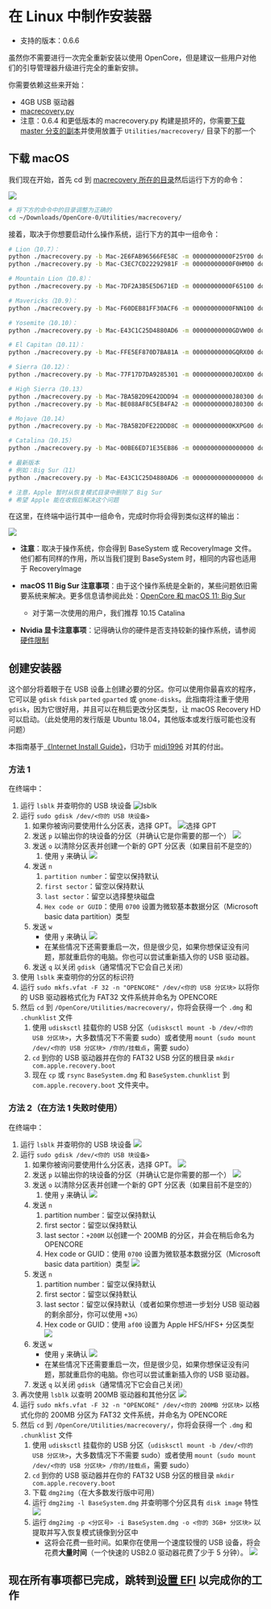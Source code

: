 # 在 Linux 中制作安装器

* 支持的版本：0.6.6

虽然你不需要进行一次完全重新安装以使用 OpenCore，但是建议一些用户对他们的引导管理器升级进行完全的重新安排。

你需要依赖这些来开始：

* 4GB USB 驱动器
* [macrecovery.py](https://github.com/acidanthera/OpenCorePkg/releases)
* 注意：0.6.4 和更低版本的 macrecovery.py 构建是损坏的，你需要[下载 master 分支的副本](https://github.com/acidanthera/OpenCorePkg/archive/master.zip)并使用放置于 `Utilities/macrecovery/` 目录下的那一个

## 下载 macOS

我们现在开始，首先 cd 到 [macrecovery 所在的目录](https://github.com/acidanthera/OpenCorePkg/releases)然后运行下方的命令：

![](../images/installer-guide/legacy-mac-install-md/macrecovery.png)

```sh
# 将下方的命令中的目录调整为正确的
cd ~/Downloads/OpenCore-0/Utilities/macrecovery/
```

接着，取决于你想要启动什么操作系统，运行下方的其中一组命令：

```sh
# Lion（10.7）：
python ./macrecovery.py -b Mac-2E6FAB96566FE58C -m 00000000000F25Y00 download
python ./macrecovery.py -b Mac-C3EC7CD22292981F -m 00000000000F0HM00 download

# Mountain Lion（10.8）：
python ./macrecovery.py -b Mac-7DF2A3B5E5D671ED -m 00000000000F65100 download

# Mavericks（10.9）：
python ./macrecovery.py -b Mac-F60DEB81FF30ACF6 -m 00000000000FNN100 download

# Yosemite（10.10）：
python ./macrecovery.py -b Mac-E43C1C25D4880AD6 -m 00000000000GDVW00 download

# El Capitan（10.11）：
python ./macrecovery.py -b Mac-FFE5EF870D7BA81A -m 00000000000GQRX00 download

# Sierra（10.12）：
python ./macrecovery.py -b Mac-77F17D7DA9285301 -m 00000000000J0DX00 download

# High Sierra（10.13）
python ./macrecovery.py -b Mac-7BA5B2D9E42DDD94 -m 00000000000J80300 download
python ./macrecovery.py -b Mac-BE088AF8C5EB4FA2 -m 00000000000J80300 download

# Mojave（10.14）
python ./macrecovery.py -b Mac-7BA5B2DFE22DDD8C -m 00000000000KXPG00 download

# Catalina（10.15）
python ./macrecovery.py -b Mac-00BE6ED71E35EB86 -m 00000000000000000 download

# 最新版本
# 例如：Big Sur（11）
python ./macrecovery.py -b Mac-E43C1C25D4880AD6 -m 00000000000000000 download

# 注意，Apple 暂时从恢复模式目录中删除了 Big Sur
# 希望 Apple 能在收假后解决这个问题
```

在这里，在终端中运行其中一组命令，完成时你将会得到类似这样的输出：

![](../images/installer-guide/legacy-mac-install-md/download-done.png)

* **注意**：取决于操作系统，你会得到 BaseSystem 或 RecoveryImage 文件。他们都有同样的作用，所以当我们提到 BaseSystem 时，相同的内容也适用于 RecoveryImage

* **macOS 11 Big Sur 注意事项**：由于这个操作系统是全新的，某些问题依旧需要系统来解决。更多信息请参阅此处：[OpenCore 和 macOS 11: Big Sur](../extras/big-sur/README.md)
  * 对于第一次使用的用户，我们推荐 10.15 Catalina
* **Nvidia 显卡注意事项**：记得确认你的硬件是否支持较新的操作系统，请参阅[硬件限制](../macos-limits.md)

## 创建安装器

这个部分将着眼于在 USB 设备上创建必要的分区。你可以使用你最喜欢的程序，它可以是 `gdisk` `fdisk` `parted` `gparted` 或 `gnome-disks`。此指南将注重于使用 `gdisk`，因为它很好用，并且可以在稍后更改分区类型，让 macOS Recovery HD 可以启动。（此处使用的发行版是 Ubuntu 18.04，其他版本或发行版可能也没有问题）

本指南基于[《Internet Install Guide》](https://midi1996.github.io/hackintosh-internet-install-gitbook/)，归功于 [midi1996](https://github.com/midi1996) 对其的付出。

### 方法 1

在终端中：

1. 运行 `lsblk` 并查明你的 USB 块设备
  ![lsblk](../images/installer-guide/linux-install-md/unknown-5.png)
2. 运行 `sudo gdisk /dev/<你的 USB 块设备>`
   1. 如果你被询问要使用什么分区表，选择 GPT。
      ![选择 GPT](../images/installer-guide/linux-install-md/unknown-6.png)
   2. 发送 `p` 以输出你的块设备的分区（并确认它是你需要的那一个）
      ![](../images/installer-guide/linux-install-md/unknown-13.png)
   3. 发送 `o` 以清除分区表并创建一个新的 GPT 分区表（如果目前不是空的）
      1. 使用 `y` 来确认
         ![](../images/installer-guide/linux-install-md/unknown-8.png)
   4. 发送 `n`
      1. `partition number`：留空以保持默认
      2. `first sector`：留空以保持默认
      3. `last sector`：留空以选择整块磁盘
      4. `Hex code or GUID`：使用 `0700` 设置为微软基本数据分区（Microsoft basic data partition）类型
   5. 发送 `w`
      * 使用 `y` 来确认
      ![](../images/installer-guide/linux-install-md/unknown-9.png)
      * 在某些情况下还需要重启一次，但是很少见，如果你想保证没有问题，那就重启你的电脑。你也可以尝试重新插入你的 USB 驱动器。
   6. 发送 `q` 以关闭 `gdisk`（通常情况下它会自己关闭）
3. 使用 `lsblk` 来查明你的分区的标识符
4. 运行 `sudo mkfs.vfat -F 32 -n "OPENCORE" /dev/<你的 USB 分区块>` 以将你的 USB 驱动器格式化为 FAT32 文件系统并命名为 OPENCORE
5. 然后 `cd` 到 `/OpenCore/Utilities/macrecovery/`，你将会获得一个 `.dmg` 和 `.chunklist` 文件
   1. 使用 `udisksctl` 挂载你的 USB 分区（`udisksctl mount -b /dev/<你的 USB 分区块>`，大多数情况下不需要 sudo）或者使用 `mount`（`sudo mount /dev/<你的 USB 分区块> /你的/挂载点`，需要 sudo）
   2. `cd` 到你的 USB 驱动器并在你的 FAT32 USB 分区的根目录 `mkdir com.apple.recovery.boot`
   3. 现在 `cp` 或 `rsync` `BaseSystem.dmg` 和 `BaseSystem.chunklist` 到 `com.apple.recovery.boot` 文件夹中。

### 方法 2（在方法 1 失败时使用）

在终端中：

1. 运行 `lsblk` 并查明你的 USB 块设备
   ![](../images/installer-guide/linux-install-md/unknown-11.png)
2. 运行 `sudo gdisk /dev/<你的 USB 块设备>`
   1. 如果你被询问要使用什么分区表，选择 GPT。
      ![](../images/installer-guide/linux-install-md/unknown-12.png)
   2. 发送 `p` 以输出你的块设备的分区（并确认它是你需要的那一个）
      ![](../images/installer-guide/linux-install-md/unknown-13.png)
   3. 发送 `o` 以清除分区表并创建一个新的 GPT 分区表（如果目前不是空的）
      1. 使用 `y` 来确认
         ![](../images/installer-guide/linux-install-md/unknown-14.png)
   4. 发送 `n`
      1. partition number：留空以保持默认
      2. first sector：留空以保持默认
      3. last sector：`+200M` 以创建一个 200MB 的分区，并会在稍后命名为 OPENCORE
      4. Hex code or GUID：使用 `0700` 设置为微软基本数据分区（Microsoft basic data partition）类型
      ![](../images/installer-guide/linux-install-md/unknown-15.png)
   5. 发送 `n`
      1. partition number：留空以保持默认
      2. first sector：留空以保持默认
      3. last sector：留空以保持默认（或者如果你想进一步划分 USB 驱动器的剩余部分，你可以使用 `+3G`）
      4. Hex code or GUID：使用 `af00` 设置为 Apple HFS/HFS+ 分区类型
      ![](../images/installer-guide/linux-install-md/unknown-16.png)
   6. 发送 `w`
      * 使用 `y` 来确认
      ![](../images/installer-guide/linux-install-md/unknown-17.png)
      * 在某些情况下还需要重启一次，但是很少见，如果你想保证没有问题，那就重启你的电脑。你也可以尝试重新插入你的 USB 驱动器。
   7. 发送 `q` 以关闭 `gdisk`（通常情况下它会自己关闭）
3. 再次使用 `lsblk` 以查明 200MB 驱动器和其他分区
   ![](../images/installer-guide/linux-install-md/unknown-18.png)
4. 运行 `sudo mkfs.vfat -F 32 -n "OPENCORE" /dev/<你的 200MB 分区块>` 以格式化你的 200MB 分区为 FAT32 文件系统，并命名为 OPENCORE
5. 然后 `cd` 到 `/OpenCore/Utilities/macrecovery/`，你将会获得一个 `.dmg` 和 `.chunklist` 文件
   1. 使用 `udisksctl` 挂载你的 USB 分区（`udisksctl mount -b /dev/<你的 USB 分区块>`，大多数情况下不需要 sudo）或者使用 `mount`（`sudo mount /dev/<你的 USB 分区块> /你的/挂载点`，需要 sudo）
   2. `cd` 到你的 USB 驱动器并在你的 FAT32 USB 分区的根目录 `mkdir com.apple.recovery.boot`
   3. 下载 `dmg2img`（在大多数发行版中可用）
   4. 运行 `dmg2img -l BaseSystem.dmg` 并查明哪个分区具有 `disk image` 特性
      ![](../images/installer-guide/linux-install-md/unknown-20.png)
   5. 运行 `dmg2img -p <分区号> -i BaseSystem.dmg -o <你的 3GB+ 分区块>` 以提取并写入恢复模式镜像到分区中
      * 这将会花费一些时间。如果你在使用一个速度较慢的 USB 设备，将会花费**大量时间**（一个快速的 USB2.0 驱动器花费了少于 5 分钟）。
      ![](../images/installer-guide/linux-install-md/unknown-21.png)

## 现在所有事项都已完成，跳转到[设置 EFI](./opencore-efi.md) 以完成你的工作

